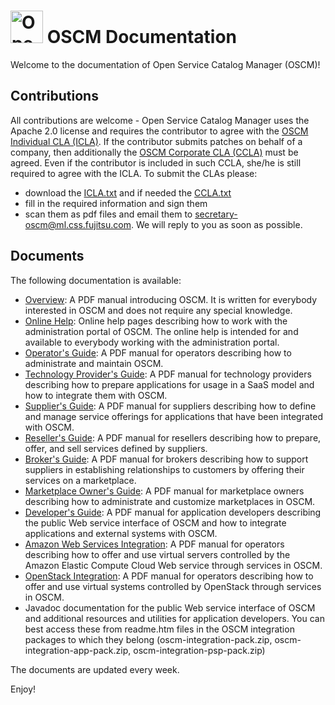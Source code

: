 <p align="center"><h1><img height="52" src="https://avatars0.githubusercontent.com/u/14330878" alt="Open Service Catalog Manager"/>&nbsp;OSCM Documentation</h1></p> 

Welcome to the documentation of Open Service Catalog Manager (OSCM)!

## Contributions
All contributions are welcome - Open Service Catalog Manager uses the Apache 2.0 license and requires the contributor to agree with the [OSCM Individual CLA (ICLA)](https://github.com/servicecatalog/development/blob/master/ICLA.txt). If the contributor submits patches on behalf of a company, then additionally the [OSCM Corporate CLA (CCLA)](https://github.com/servicecatalog/development/blob/master/CCLA.txt) must be agreed. Even if the contributor is included in such CCLA, she/he is still required to agree with the ICLA. To submit the CLAs please:
* download the [ICLA.txt](https://github.com/servicecatalog/development/blob/master/ICLA.txt) and if needed the [CCLA.txt](https://github.com/servicecatalog/development/blob/master/CCLA.txt)
* fill in the required information and sign them
* scan them as pdf files and email them to secretary-oscm@ml.css.fujitsu.com. We will reply to you as soon as possible.

## Documents

The following documentation is available:

* [Overview](Development/oscm-doc-user/resources/manuals/common/en/Overview.pdf): A PDF manual introducing OSCM. It is written for everybody interested in OSCM and does not require any special knowledge.
* [Online Help](Development/oscm-doc-user/resources/help/en/helpcontent_webif.htm/): Online help pages describing how to work with the administration portal of OSCM. The online help is intended for and available to everybody working with the administration portal.
* [Operator's Guide](Development/oscm-doc-user/resources/manuals/installation+operation/en/Operation.pdf): A PDF manual for operators describing how to administrate and maintain OSCM.
* [Technology Provider's Guide](Development/oscm-doc-user/resources/manuals/integration/en/TechProv.pdf): A PDF manual for technology providers describing how to prepare applications for usage in a SaaS model and how to integrate them with OSCM.
* [Supplier's Guide](Development/oscm-doc-user/resources/manuals/integration/en/Supplier.pdf): A PDF manual for suppliers describing how to define and manage service offerings for applications that have been integrated with OSCM.
* [Reseller's Guide](Development/oscm-doc-user/resources/manuals/integration/en/Reseller.pdf): A PDF manual for resellers describing how to prepare, offer, and sell services defined by suppliers.
* [Broker's Guide](Development/oscm-doc-user/resources/manuals/integration/en/Broker.pdf): A PDF manual for brokers describing how to support suppliers in establishing relationships to customers by offering their services on a marketplace.
* [Marketplace Owner's Guide](Development/oscm-doc-user/resources/manuals/integration/en/MPOwner.pdf): A PDF manual for marketplace owners describing how to administrate and customize marketplaces in OSCM.
* [Developer's Guide](Development/oscm-doc-user/resources/manuals/integration/en/Developer.pdf): A PDF manual for application developers describing the public Web service
interface of OSCM and how to integrate applications and external systems with OSCM.
* [Amazon Web Services Integration](Development/oscm-app-aws/doc/en/AWSIntegration.pdf): A PDF manual for operators describing how to offer and use virtual servers controlled by the Amazon Elastic Compute Cloud Web service through services in OSCM.
* [OpenStack Integration](Development/oscm-app-openstack/doc/en/OSIntegration.pdf): A PDF manual for operators describing how to offer and use virtual systems controlled by OpenStack through services in OSCM.
* Javadoc documentation for the public Web service interface of OSCM and additional resources
and utilities for application developers. You can best access these from readme.htm files in the OSCM integration packages to which they belong (oscm-integration-pack.zip, oscm-integration-app-pack.zip, oscm-integration-psp-pack.zip)

The documents are updated every week.

Enjoy!

